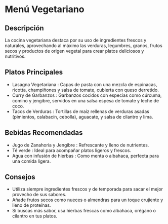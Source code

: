 # Menú Vegetariano

## Descripción
La cocina vegetariana destaca por su uso de ingredientes frescos y naturales, aprovechando al máximo las verduras, legumbres, granos, frutos secos y productos de origen vegetal para crear platos deliciosos y nutritivos.

## Platos Principales
- Lasagna Vegetariana : Capas de pasta con una mezcla de espinacas, ricotta, champiñones y salsa de tomate, cubierta con queso derretido.
- Curry de Garbanzos : Garbanzos cocidos con especias como cúrcuma, comino y jengibre, servidos en una salsa espesa de tomate y leche de coco.
- Tacos de Verduras :   Tortillas de maíz rellenas de verduras asadas (pimientos, calabacín, cebolla), aguacate, y salsa de cilantro y lima.

## Bebidas Recomendadas
- Jugo de Zanahoria y Jengibre : Refrescante y lleno de nutrientes.
- Té verde : Ideal para acompañar platos ligeros y frescos.
- Agua con infusión de hierbas : Como menta o albahaca, perfecta para una comida ligera.

## Consejos
- Utiliza siempre ingredientes frescos y de temporada para sacar el mejor provecho de sus sabores.
- Añade frutos secos como nueces o almendras para un toque crujiente y lleno de proteínas.
- Si buscas más sabor, usa hierbas frescas como albahaca, orégano o cilantro en tus platos.
